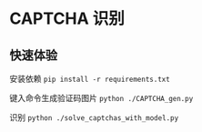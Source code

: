 # CAPTCHA 识别
## 快速体验
安装依赖
`pip install -r requirements.txt`

键入命令生成验证码图片
`python ./CAPTCHA_gen.py`

识别
`python ./solve_captchas_with_model.py`